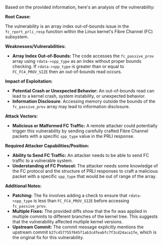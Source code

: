 Based on the provided information, here's an analysis of the vulnerability:

**Root Cause:**

The vulnerability is an array index out-of-bounds issue in the `fc_rport_prli_resp` function within the Linux kernel's Fibre Channel (FC) subsystem.

**Weaknesses/Vulnerabilities:**

- **Array Index Out-of-Bounds:** The code accesses the `fc_passive_prov` array using `rdata->spp_type` as an index without proper bounds checking.  If `rdata->spp_type` is greater than or equal to `FC_FC4_PROV_SIZE` then an out-of-bounds read occurs.

**Impact of Exploitation:**

- **Potential Crash or Unexpected Behavior:** An out-of-bounds read can lead to a kernel crash, system instability, or unexpected behavior.
- **Information Disclosure**: Accessing memory outside the bounds of the `fc_passive_prov` array may lead to information disclosure.

**Attack Vectors:**

- **Malicious or Malformed FC Traffic:** A remote attacker could potentially trigger this vulnerability by sending carefully crafted Fibre Channel packets with a specific `spp_type` value in the PRLI response.

**Required Attacker Capabilities/Position:**

- **Ability to Send FC Traffic:** An attacker needs to be able to send FC traffic to a vulnerable system.
- **Understanding of FC Protocol:** The attacker needs some knowledge of the FC protocol and the structure of PRLI responses to craft a malicious packet with a specific `spp_type` that would be out of range of the array.

**Additional Notes:**

- **Patching:** The fix involves adding a check to ensure that `rdata->spp_type` is less than `FC_FC4_PROV_SIZE` before accessing `fc_passive_prov`.
- **Multiple Fixes:** The provided diffs show that the fix was applied in multiple commits to different branches of the kernel tree. This suggests that the vulnerability affected multiple kernel versions.
- **Upstream Commit:** The commit message explicitly mentions the upstream commit `b27c4577557045f1ab3cdfeabfc7f3cd24aca1fe`, which is the original fix for this vulnerability.